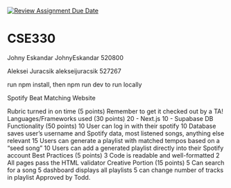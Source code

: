 [![Review Assignment Due Date](https://classroom.github.com/assets/deadline-readme-button-22041afd0340ce965d47ae6ef1cefeee28c7c493a6346c4f15d667ab976d596c.svg)](https://classroom.github.com/a/20FWPQk8)
# CSE330
Johny Eskandar JohnyEskandar 520800

Aleksei Juracsik alekseijuracsik 527267

run npm install, then npm run dev to run locally

Spotify Beat Matching Website

Rubric turned in on time (5 points)
Remember to get it checked out by a TA!
Languages/Frameworks used (30 points)
20 - Next.js
10 - Supabase DB
Functionality (50 points)
10 User can log in with their spotify
10 Database saves user’s username and Spotify data, most listened songs, anything else relevant
15 Users can generate a playlist with matched tempos based on a “seed song”
10 Users can add a generated playlist directly into their Spotify account
Best Practices (5 points)
3 Code is readable and well-formatted
2 All pages pass the HTML validator
Creative Portion (15 points)
5 Can search for a song
5 dashboard displays all playlists
5 can change number of tracks in playlist
Approved by Todd.


